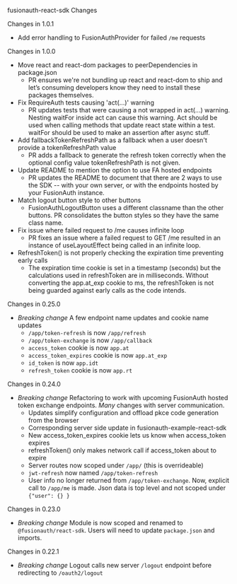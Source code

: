 fusionauth-react-sdk Changes

Changes in 1.0.1

-   Add error handling to FusionAuthProvider for failed `/me` requests

Changes in 1.0.0

-   Move react and react-dom packages to peerDependencies in package.json
    -   PR ensures we're not bundling up react and react-dom to ship and let’s consuming developers know they need to install these packages themselves.
-   Fix RequireAuth tests causing 'act(...)' warning
    -   PR updates tests that were causing a not wrapped in act(...) warning. Nesting waitFor inside act can cause this warning. Act should be used when calling methods that update react state within a test. waitFor should be used to make an assertion after async stuff.
-   Add fallbackTokenRefreshPath as a fallback when a user doesn't provide a tokenRefreshPath value
    -   PR adds a fallback to generate the refresh token correctly when the optional config value tokenRefreshPath is not given.
-   Update README to mention the option to use FA hosted endpoints
    -   PR updates the README to document that there are 2 ways to use the SDK -- with your own server, or with the endpoints hosted by your FusionAuth instance.
-   Match logout button style to other buttons
    -   FusionAuthLogoutButton uses a different classname than the other buttons. PR consolidates the button styles so they have the same class name.
-   Fix issue where failed request to /me causes infinite loop
    -   PR fixes an issue where a failed request to GET /me resulted in an instance of useLayoutEffect being called in an infinite loop.
-   RefreshToken() is not properly checking the expiration time preventing early calls
    -   The expiration time cookie is set in a timestamp (seconds) but the calculations used in refreshToken are in milliseconds. Without converting the app.at_exp cookie to ms, the refreshToken is not being guarded against early calls as the code intends.

Changes in 0.25.0

-   _Breaking change_ A few endpoint name updates and cookie name updates
    -   `/app/token-refresh` is now `/app/refresh`
    -   `/app/token-exchange` is now `/app/callback`
    -   `access_token` cookie is now `app.at`
    -   `access_token_expires` cookie is now `app.at_exp`
    -   `id_token` is now `app.idt`
    -   `refresh_token` cookie is now `app.rt`

Changes in 0.24.0

-   _Breaking change_ Refactoring to work with upcoming FusionAuth hosted token exchange endpoints. _Many_ changes with server communication.
    -   Updates simplify configuration and offload pkce code generation from the browser
    -   Corresponding server side update in fusionauth-example-react-sdk
    -   New access_token_expires cookie lets us know when access_token expires
    -   refreshToken() only makes network call if access_token about to expire
    -   Server routes now scoped under `/app/` (this is overrideable)
    -   `jwt-refresh` now named `/app/token-refresh`
    -   User info no longer returned from `/app/token-exchange`. Now, explicit call to `/app/me` is made. Json data is top level and not scoped under `{"user": {} }`

Changes in 0.23.0

-   _Breaking change_ Module is now scoped and renamed to `@fusionauth/react-sdk`. Users will need to update `package.json` and imports.

Changes in 0.22.1

-   _Breaking change_ Logout calls new server `/logout` endpoint before redirecting to `/oauth2/logout`
